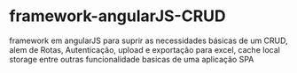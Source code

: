 # framework-angularJS-CRUD
framework em angularJS para  suprir as necessidades básicas de um CRUD, alem de Rotas, Autenticação, upload e exportação para excel, cache local storage entre outras funcionalidade basicas de uma aplicação SPA
